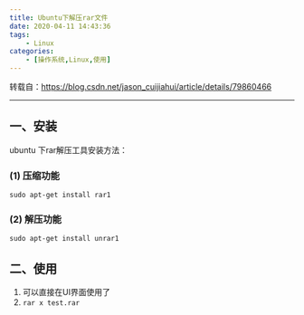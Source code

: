 ```yaml
---
title: Ubuntu下解压rar文件
date: 2020-04-11 14:43:36
tags: 
	- Linux 
categories: 
    - [操作系统,Linux,使用]
---
```


转载自：https://blog.csdn.net/jason_cuijiahui/article/details/79860466

---

## 一、安装

ubuntu 下rar解压工具安装方法：

### (1) 压缩功能

```shell
sudo apt-get install rar1
```

### (2) 解压功能

```shell
sudo apt-get install unrar1
```

## 二、使用

1. 可以直接在UI界面使用了
2. `rar x test.rar`